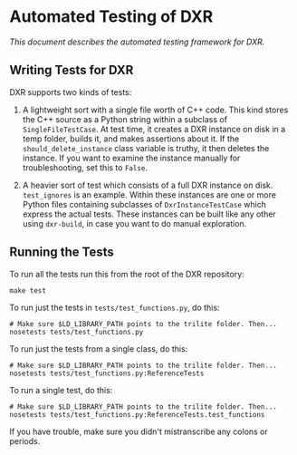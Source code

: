 Automated Testing of DXR
========================
_This document describes the automated testing framework for DXR._


Writing Tests for DXR
---------------------
DXR supports two kinds of tests:

1. A lightweight sort with a single file worth of C++ code. This kind stores
   the C++ source as a Python string within a subclass of `SingleFileTestCase`.
   At test time, it creates a DXR instance on disk in a temp folder, builds it,
   and makes assertions about it. If the `should_delete_instance` class
   variable is truthy, it then deletes the instance. If you want to examine the
   instance manually for troubleshooting, set this to `False`.

2. A heavier sort of test which consists of a full DXR instance on disk.
   `test_ignores` is an example. Within these instances are one or more Python
   files containing subclasses of `DxrInstanceTestCase` which express the
   actual tests. These instances can be built like any other using
   `dxr-build`, in case you want to do manual exploration.


Running the Tests
-----------------
To run all the tests run this from the root of the DXR repository:

    make test

To run just the tests in `tests/test_functions.py`, do this:

    # Make sure $LD_LIBRARY_PATH points to the trilite folder. Then...
    nosetests tests/test_functions.py

To run just the tests from a single class, do this:

    # Make sure $LD_LIBRARY_PATH points to the trilite folder. Then...
    nosetests tests/test_functions.py:ReferenceTests

To run a single test, do this:

    # Make sure $LD_LIBRARY_PATH points to the trilite folder. Then...
    nosetests tests/test_functions.py:ReferenceTests.test_functions

If you have trouble, make sure you didn't mistranscribe any colons or periods.

